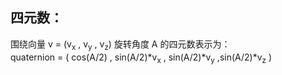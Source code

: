 <h2>四元数：</h2>
围绕向量 v = (v<sub>x</sub> , v<sub>y</sub> , v<sub>z</sub>) 旋转角度 A 的四元数表示为：<br>
quaternion = ( cos(A/2) , sin(A/2)*v<sub>x</sub> , sin(A/2)*v<sub>y</sub> ,sin(A/2)*v<sub>z</sub>  )
